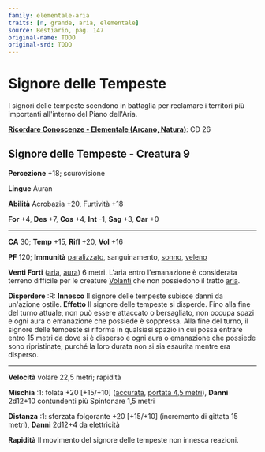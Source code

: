 ```yaml
---
family: elementale-aria
traits: [n, grande, aria, elementale]
source: Bestiario, pag. 147
original-name: TODO
original-srd: TODO
---
```


# Signore delle Tempeste

I signori delle tempeste scendono in battaglia per reclamare i territori più
importanti all'interno del Piano dell'Aria.

**[Ricordare Conoscenze - Elementale (Arcano, Natura)](/azioni/abilita/ricordare-conoscenze)**:
CD 26

## Signore delle Tempeste - Creatura 9

**Percezione** +18; scurovisione

**Lingue** Auran

**Abilità** Acrobazia +20, Furtività +18

**For** +4, **Des** +7, **Cos** +4, **Int** -1, **Sag** +3, **Car** +0

---

**CA** 30; **Temp** +15, **Rifl** +20, **Vol** +16

**PF** 120; **Immunità** [paralizzato](/condizioni/paralizzato), sanguinamento,
[sonno](/tratti/sonno), [veleno](/tratti/veleno)

**Venti Forti** ([aria](/tratti/aria), [aura](/tratti/aura)) 6 metri. L'aria
entro l'emanazione è considerata terreno difficile per le creature
[Volanti](/azioni/volare) che non possiedono il tratto [aria](/tratti/aria).

**Disperdere** :R: **Innesco** Il signore delle tempeste subisce danni da
un'azione ostile. **Effetto** Il signore delle tempeste si disperde. Fino alla
fine del turno attuale, non può essere attaccato o bersagliato, non occupa spazi
e ogni aura o emanazione che possiede è soppressa. Alla fine del turno, il
signore delle tempeste si riforma in qualsiasi spazio in cui possa entrare entro
15 metri da dove si è disperso e ogni aura o emanazione che possiede sono
ripristinate, purché la loro durata non si sia esaurita mentre era disperso.

---

**Velocità** volare 22,5 metri; rapidità

**Mischia** :1: folata +20 \[+15/+10] ([accurata](/tratti/accurata),
[portata 4,5 metri](/tratti/portata)), **Danni** 2d12+10 contundenti più
Spintonare 1,5 metri

**Distanza** :1: sferzata folgorante +20 \[+15/+10] (incremento di gittata 15
metri), **Danni** 2d12+4 da elettricità

**Rapidità** Il movimento del signore delle tempeste non innesca reazioni.
